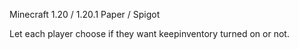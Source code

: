 Minecraft 1.20 / 1.20.1 Paper / Spigot

Let each player choose if they want keepinventory turned on or not.
